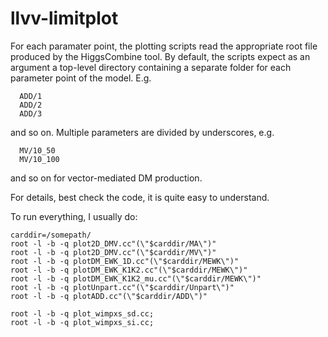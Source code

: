 # llvv-limitplot

For each paramater point, the plotting scripts read the appropriate root file produced by the HiggsCombine tool.
By default, the scripts expect as an argument a top-level directory containing a separate folder for each parameter 
point of the model.
E.g.
```
  ADD/1
  ADD/2
  ADD/3
```
and so on.
Multiple parameters are divided by underscores, e.g.
```
  MV/10_50
  MV/10_100
```  
and so on for vector-mediated DM production.

For details, best check the code, it is quite easy to understand.

To run everything, I usually do:

```
carddir=/somepath/
root -l -b -q plot2D_DMV.cc"(\"$carddir/MA\")"
root -l -b -q plot2D_DMV.cc"(\"$carddir/MV\")"
root -l -b -q plotDM_EWK_1D.cc"(\"$carddir/MEWK\")"
root -l -b -q plotDM_EWK_K1K2.cc"(\"$carddir/MEWK\")"
root -l -b -q plotDM_EWK_K1K2_mu.cc"(\"$carddir/MEWK\")"
root -l -b -q plotUnpart.cc"(\"$carddir/Unpart\")"
root -l -b -q plotADD.cc"(\"$carddir/ADD\")"

root -l -b -q plot_wimpxs_sd.cc;
root -l -b -q plot_wimpxs_si.cc;
````
